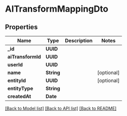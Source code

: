 # AITransformMappingDto

## Properties
Name | Type | Description | Notes
------------ | ------------- | ------------- | -------------
**_id** | **UUID** |  | 
**aiTransformId** | **UUID** |  | 
**userId** | **UUID** |  | 
**name** | **String** |  | [optional] 
**entityId** | **UUID** |  | [optional] 
**entityType** | **String** |  | 
**createdAt** | **Date** |  | 

[[Back to Model list]](../README#documentation-for-models) [[Back to API list]](../README#documentation-for-api-endpoints) [[Back to README]](../README)


